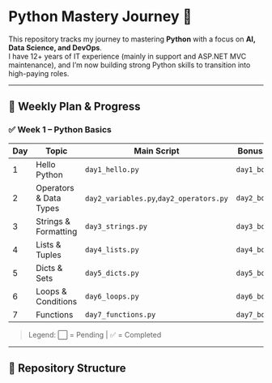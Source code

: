 # Python Mastery Journey 🚀

This repository tracks my journey to mastering **Python** with a focus on **AI, Data Science, and DevOps**.  
I have 12+ years of IT experience (mainly in support and ASP.NET MVC maintenance), and I’m now building strong Python skills to transition into high-paying roles.

---

## 📅 Weekly Plan & Progress
### ✅ Week 1 – Python Basics
| Day | Topic                  | Main Script                            | Bonus Script         | Advanced Bonus                  | Status |
|-----|------------------------|----------------------------------------|----------------------|----------------------------------|--------|
| 1   | Hello Python           | `day1_hello.py`                        | `day1_bonus.py`      | —                                | ✅ |
| 2   | Operators & Data Types | `day2_variables.py`,`day2_operators.py` | `day2_bonus.py`      | `day2_advanced_bonus.py` (Mini Calculator) | ✅ |
| 3   | Strings & Formatting   | `day3_strings.py`                      | `day3_bonus.py`      | —                                | ⬜ |
| 4   | Lists & Tuples         | `day4_lists.py`                        | `day4_bonus.py`      | —                                | ⬜ |
| 5   | Dicts & Sets           | `day5_dicts.py`                        | `day5_bonus.py`      | —                                | ⬜ |
| 6   | Loops & Conditions     | `day6_loops.py`                        | `day6_bonus.py`      | —                                | ⬜ |
| 7   | Functions              | `day7_functions.py`                    | `day7_bonus.py`      | —                                | ⬜ |


> Legend: ⬜ = Pending | ✅ = Completed

---

## 📂 Repository Structure

